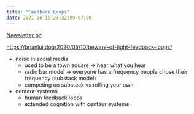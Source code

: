 ```yaml
---
title: "Feedback Loops"
date: 2021-06-16T23:32:09-07:00
---
```


[Newsletter bit](/newsletters/issue-4)

https://brianlui.dog/2020/05/10/beware-of-tight-feedback-loops/
-  noise in social media
    -  used to be a town square → hear what you hear
    -  radio bar model → everyone has a frequency people chose their frequency (substack model)
    -  competing on substack vs rolling your own
- centaur systems
	- human feedback loops
	- extended cognition with centaur systems